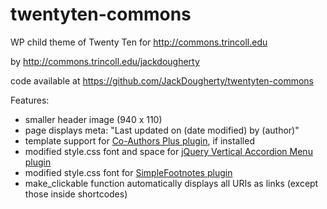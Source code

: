 # twentyten-commons
WP child theme of Twenty Ten for http://commons.trincoll.edu 

by http://commons.trincoll.edu/jackdougherty

code available at https://github.com/JackDougherty/twentyten-commons

Features:

- smaller header image (940 x 110)
- page displays meta: "Last updated on (date modified) by (author)"
- template support for [Co-Authors Plus plugin](https://wordpress.org/plugins/co-authors-plus), if installed
- modified style.css font and space for [jQuery Vertical Accordion Menu plugin](https://wordpress.org/plugins/jquery-vertical-accordion-menu/)
- modified style.css font for [SimpleFootnotes plugin](https://wordpress.org/plugins/simple-footnotes/)
- make_clickable function automatically displays all URIs as links (except those inside shortcodes) 
